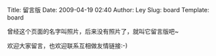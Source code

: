 Title: 留言版
Date: 2009-04-19 02:40
Author: Ley
Slug: board
Template: board

曾经这个页面的名字叫照片，后来没有照片了，就叫它留言版吧\~

欢迎大家留言，也欢迎联系互相做友情链接:-)
